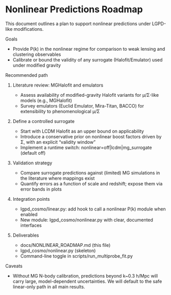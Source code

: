 # Nonlinear Predictions Roadmap

This document outlines a plan to support nonlinear predictions under LGPD-like modifications.

Goals
- Provide P(k) in the nonlinear regime for comparison to weak lensing and clustering observables
- Calibrate or bound the validity of any surrogate (Halofit/Emulator) used under modified gravity

Recommended path
1) Literature review: MGHalofit and emulators
   - Assess availability of modified-gravity Halofit variants for μ/Σ-like models (e.g., MGHalofit)
   - Survey emulators (Euclid Emulator, Mira-Titan, BACCO) for extensibility to phenomenological μ/Σ

2) Define a controlled surrogate
   - Start with LCDM Halofit as an upper bound on applicability
   - Introduce a conservative prior on nonlinear boost factors driven by Σ, with an explicit “validity window”
   - Implement a runtime switch: nonlinear=off|lcdm|mg_surrogate (default off)

3) Validation strategy
   - Compare surrogate predictions against (limited) MG simulations in the literature where mappings exist
   - Quantify errors as a function of scale and redshift; expose them via error bands in plots

4) Integration points
   - lgpd_cosmo/linear.py: add hook to call a nonlinear P(k) module when enabled
   - New module: lgpd_cosmo/nonlinear.py with clear, documented interfaces

5) Deliverables
   - docs/NONLINEAR_ROADMAP.md (this file)
   - lgpd_cosmo/nonlinear.py (skeleton)
   - Command-line toggle in scripts/run_multiprobe_fit.py

Caveats
- Without MG N-body calibration, predictions beyond k~0.3 h/Mpc will carry large, model-dependent uncertainties. We will default to the safe linear-only path in all main results.
